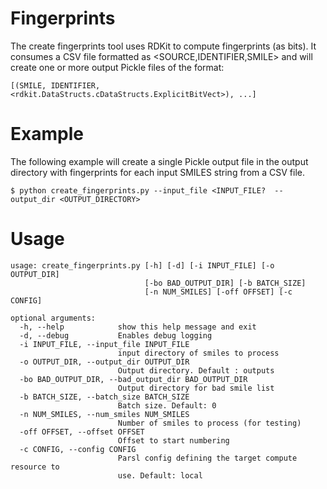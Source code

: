 # Fingerprints

The create fingerprints tool uses RDKit to compute fingerprints (as bits). 
It consumes a CSV file formatted as <SOURCE,IDENTIFIER,SMILE> and will 
create one or more output Pickle files of the format: 

```
[(SMILE, IDENTIFIER, <rdkit.DataStructs.cDataStructs.ExplicitBitVect>), ...] 
```

# Example
The following example will create a single Pickle output file in the output directory with fingerprints
for each input SMILES string from a CSV file.

```
$ python create_fingerprints.py --input_file <INPUT_FILE?  --output_dir <OUTPUT_DIRECTORY>

```
# Usage
```
usage: create_fingerprints.py [-h] [-d] [-i INPUT_FILE] [-o OUTPUT_DIR]
                              [-bo BAD_OUTPUT_DIR] [-b BATCH_SIZE]
                              [-n NUM_SMILES] [-off OFFSET] [-c CONFIG]

optional arguments:
  -h, --help            show this help message and exit
  -d, --debug           Enables debug logging
  -i INPUT_FILE, --input_file INPUT_FILE
                        input directory of smiles to process
  -o OUTPUT_DIR, --output_dir OUTPUT_DIR
                        Output directory. Default : outputs
  -bo BAD_OUTPUT_DIR, --bad_output_dir BAD_OUTPUT_DIR
                        Output directory for bad smile list
  -b BATCH_SIZE, --batch_size BATCH_SIZE
                        Batch size. Default: 0
  -n NUM_SMILES, --num_smiles NUM_SMILES
                        Number of smiles to process (for testing)
  -off OFFSET, --offset OFFSET
                        Offset to start numbering
  -c CONFIG, --config CONFIG
                        Parsl config defining the target compute resource to
                        use. Default: local
```
